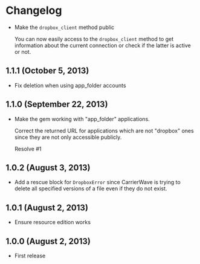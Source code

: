 # Changelog

* Make the `dropbox_client` method public

  You can now easily access to the `dropbox_client` method to get
  information about the current connection or check if the latter is
  active or not.

## 1.1.1 (October 5, 2013)

* Fix deletion when using app_folder accounts

## 1.1.0 (September 22, 2013)

* Make the gem working with "app_folder" applications.

  Correct the returned URL for applications which are not "dropbox" ones
  since they are not only accessible publicly.

  Resolve #1

## 1.0.2 (August 3, 2013)

* Add a rescue block for `DropboxError` since CarrierWave is trying to
delete all specified versions of a file even if they do not exist.

## 1.0.1 (August 2, 2013)

* Ensure resource edition works

## 1.0.0 (August 2, 2013)

* First release
